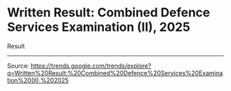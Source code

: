 # Written Result: Combined Defence Services Examination (II), 2025

Result

---

Source: https://trends.google.com/trends/explore?q=Written%20Result:%20Combined%20Defence%20Services%20Examination%20(II),%202025
